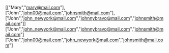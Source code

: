 [["Mary","mary@mail.com"],["John","john00@mail.com","johnsmith@mail.com"],["John","john_newyork@mail.com","johnnybravo@mail.com","johnsmith@mail.com"]]
​
["John","john_newyork@mail.com","johnnybravo@mail.com","johnsmith@mail.com"]
["John","john00@mail.com","john_newyork@mail.com","johnsmith@mail.com"]